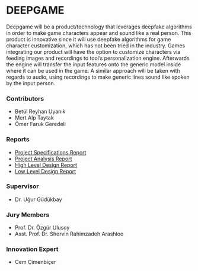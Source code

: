 # DEEPGAME

Deepgame will be a product/technology that leverages deepfake algorithms in order to make game characters appear and sound like a real person.
This product is innovative since it will use deepfake algorithms for game character customization, which has not been tried in the industry.
Games integrating our product will have the option to customize characters via feeding images and recordings to tool’s personalization engine. Afterwards the engine will transfer the input features onto the generic model inside where it can be used in the game. A similar approach will be taken with regards to audio, using recordings to make generic lines sound like spoken by the input person.

### Contributors
* Betül Reyhan Uyanık
* Mert Alp Taytak
* Ömer Faruk Geredeli

### Reports
* <a href="pdfs/Deepgame - Project Specifications Report.pdf" class="image fit"><img src="images/marr_pic.jpg" alt="">Project Specifications Report</a>
* <a href="pdfs/Deepgame - Project Analysis Report.pdf" class="image fit"><img src="images/marr_pic.jpg" alt="">Project Analysis Report</a>
* <a href="pdfs/Deepgame - High Level Design Report.pdf" class="image fit"><img src="images/marr_pic.jpg" alt="">High Level Design Report</a>
* <a href="pdfs/Deepgame - Low Level Design Report.pdf" class="image fit"><img src="images/marr_pic.jpg" alt="">Low Level Design Report</a>

### Supervisor
* Dr. Uğur Güdükbay

### Jury Members
* Prof. Dr. Özgür Ulusoy
* Asst. Prof. Dr. Shervin Rahimzadeh Arashloo

### Innovation Expert
* Cem Çimenbiçer
